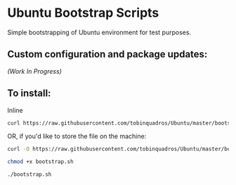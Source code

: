 # Ubuntu Bootstrap Scripts

Simple bootstrapping of Ubuntu environment for test purposes.

## Custom configuration and package updates:

_(Work In Progress)_

## To install:

Inline

```sh
curl https://raw.githubusercontent.com/tobinquadros/Ubuntu/master/bootstrap.sh | sudo bash
```

OR, if you'd like to store the file on the machine:

``` sh
curl -O https://raw.githubusercontent.com/tobinquadros/Ubuntu/master/bootstrap.sh

chmod +x bootstrap.sh

./bootstrap.sh
```
